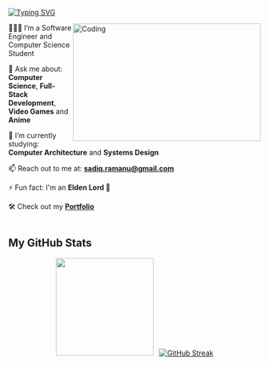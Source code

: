 

<!--
**sadiqram/sadiqram** is a ✨ _special_ ✨ repository because its `README.md` (this file) appears on your GitHub profile.

Here are some ideas to get you started:

- 🔭 I’m currently working on ...
- 🌱 I’m currently learning ...
- 👯 I’m looking to collaborate on ...
- 🤔 I’m looking for help with ...
- 💬 Ask me about ...
- 📫 How to reach me: ...
- 😄 Pronouns: ...
- ⚡ Fun fact: ...
-->
[![Typing SVG](https://readme-typing-svg.herokuapp.com?font=JetBrains+Mono&duration=4000&pause=1000&color=38F700&width=435&lines=Hi+there%F0%9F%91%8B%2C+I'm+Sadiq;Welcome+to+my+GitHub!+%F0%9F%98%84;I'm+a+passionate+Software+Engineer%F0%9F%91%A8%E2%80%8D%F0%9F%92%BB;I+love+learning+new+technologies+%F0%9F%92%A1+;Check+out+my+projects+below!+%F0%9F%91%87)](https://git.io/typing-svg)


<img align="right" alt="Coding" width="375" height="235" src="https://github.com/user-attachments/assets/3ed50fcc-4d76-47b4-8445-6e9c411fa45d">

🙋🏽‍♂️ I’m a Software Engineer and Computer Science Student

💬 Ask me about: **Computer Science**, **Full-Stack Development**, **Video Games** and **Anime**

🌱 I’m currently studying: **Computer Architecture** and **Systems Design**

📫 Reach out to me at: **sadiq.ramanu@gmail.com**

⚡ Fun fact: I'm an **Elden Lord 👑**

🛠 Check out my **<a href="https://sadiqram.github.io">Portfolio</a>**
<br><br>

##  My GitHub Stats

<div align="center">
  <img src="https://github-readme-stats.vercel.app/api/top-langs?username=sadiqram&show_icons=true&theme=highcontrast&locale=en&layout=compact&cache-bust=1" height="195" />
  &nbsp;
<a href="https://git.io/streak-stats"><img src="https://github-readme-streak-stats-7pqjgbyat-sadiq-ramanus-projects.vercel.app?user=sadiqram&theme=highcontrast" alt="GitHub Streak" /></a>
</div>




